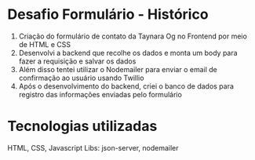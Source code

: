# Desafio Formulário - Histórico

1. Criação do formulário de contato da Taynara Og no Frontend por meio de HTML e CSS  
2. Desenvolvi a backend que recolhe os dados e monta um body para fazer a requisição e salvar os dados
3. Além disso tentei utilizar o Nodemailer para enviar o email de confirmação ao usuário usando Twillio  
4. Após o desenvolvimento do backend, criei o banco de dados para registro das informações enviadas pelo formulário

# Tecnologias utilizadas
HTML, CSS, Javascript
Libs: json-server, nodemailer 